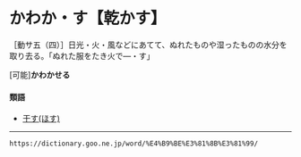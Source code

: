 # かわか・す【乾かす】

［動サ五（四）］日光・火・風などにあてて、ぬれたものや湿ったものの水分を取り去る。「ぬれた服をたき火で―・す」

\[可能\]**かわかせる**

#### 類語

-   [干す(ほす)](ほす（干す／乾す）)

---
`https://dictionary.goo.ne.jp/word/%E4%B9%BE%E3%81%8B%E3%81%99/`